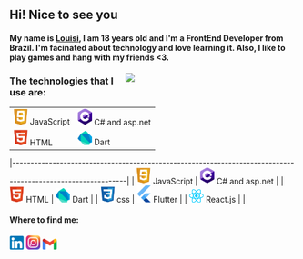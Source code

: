 ## Hi! Nice to see you

#### My name is [Louisi](https://www.linkedin.com/in/louisi-de-mello-tomasi-dalazen-497a04207/), I am 18 years old and I'm a FrontEnd Developer from Brazil. I'm facinated about technology and love learning it. Also, I like to play games and hang with my friends <3. 

<img src="https://i.pinimg.com/originals/12/78/45/127845a0cd31a3fc7ed551a01ef1ef56.gif" width="300px" align="right" />


### The technologies that I use are: 

<table>
 <tr>
    <td>  <img src="img/js.png" width="25px" /> JavaScript </td>
    <td> <img src="img/cs.png" width="25px" /> C# and asp.net  </td>
 </tr>
 <tr>
    <td> <img src="img/html.png" width="25px" /> HTML  </td>
    <td> <img src="img/dart.png" width="25px" /> Dart </td>
 </tr>
</table>





 |-------------------------------------------------------------------------------------------------------------|
 | <img src="img/js.png" width="25px" /> JavaScript    | <img src="img/cs.png" width="25px" /> C# and asp.net  | 
 | <img src="img/html.png" width="25px" /> HTML        | <img src="img/dart.png" width="25px" /> Dart          |
 | <img src="img/css.png" width="25px" />  css         | <img src="img/flutter.png" width="25px" />  Flutter   |
 | <img src="img/react.png" width="25px" /> React.js   |                                                       |
 

 

 
 
 
 #### Where to find me:
<a href="https://www.linkedin.com/in/louisi-de-mello-tomasi-dalazen-497a04207/"><img src="img/linkedin.png" width="25px" /></a> 
<a href="https://www.instagram.com/louisimtd/"><img src="img/insta.png" width="25px" /></a> 
<a href="mailto:louisimtd@gmail.com"><img src="img/gmail.png" width="25px" /></a>




